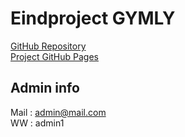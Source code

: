 # Eindproject GYMLY

[GitHub Repository](https://github.com/pgm-2425-atwork-4/afstudeerproject-pgm-aminakha)  
[Project GitHub Pages](https://pgm-2425-atwork-4.github.io/afstudeerproject-pgm-aminakha/)

 ## Admin info 

 Mail : admin@mail.com  
 WW : admin1